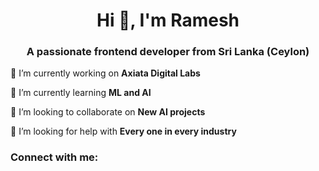 <h1 align="center">Hi 👋, I'm Ramesh</h1>
<h3 align="center">A passionate frontend developer from Sri Lanka (Ceylon)</h3>

🔭 I’m currently working on **Axiata Digital Labs**

🌱 I’m currently learning **ML and AI**

👯 I’m looking to collaborate on **New AI projects**

🤝 I’m looking for help with **Every one in every industry**

<h3 align="left">Connect with me:</h3>
<p align="left">
</p>
